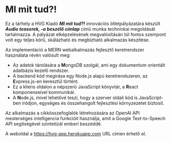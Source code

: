 # MI mit tud?!

Ez a tárhely a HVG Kiadó **_MI mit tud?!_** innovációs ötletpályázatára készült **_Audio teaserek, -a beszélő címlap_** című munka techninkai megoldását tartalmazza.
A pályázat elképzelésének megvalósításán túl fontos szempont volt egy teljes körű, skálázható és megbízható alkalmazás készítése.

Az implementáció a MERN webalkalmazás fejlesztő keretrendszer használata révén valósult meg: 
* Az adatok tárolására a **M**ongoDB szolgál, ami egy dokumentum orientált adatbázis kezelő rendszer.
* A backend kód megírása egy Node.js alapú keretrendszeren, az **E**xpress.js-en keresztül történt.
* Ez a kliens oldalon a népszerű JavaScript könyvtár, a **R**eact komponenseivel kommunikál. 
* A **N**ode.js, mivel lehetővé teszi, hogy a szerver oldali kód is JavaScript-ben íródjon, egységes és összehangolt fejlesztési környzezetet biztosít.  

Az alkalmazás a cikkösszefoglalók létrehozására az OpenAI API mesterséges intelligencia funkcióit használja, amit a Google Text-to-Speech API segítségével szintetizál emberi beszéddé. 

A weboldal a https://hvg-app.herokuapp.com URL címen érhető el.
